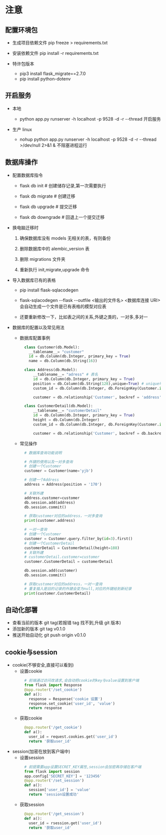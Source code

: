 # 注意

## 配置环境包

- 生成项目依赖文件 pip freeze > requirements.txt

- 安装依赖文件 pip install -r requirements.txt

- 特许包版本
  - pip3 install flask_migrate==2.7.0
  - pip install python-dotenv
  
## 开启服务

- 本地

  - python app.py runserver -h localhost -p 9528 -d -r --thread 开启服务

- 生产 linux

  - nohup python app.py runserver -h localhost -p 9528 -d -r --thread >/dev/null 2>&1 & 不阻塞进程运行

## 数据库操作

- 配置数据库指令

  - flask db init # 创建储存记录,第一次需要执行

  - flask db migrate # 创建迁移

  - flask db upgrade # 提交迁移

  - flask db downgrade # 回退上一个提交迁移

- 换电脑迁移时

  1. 确保数据库没有 models 无相关的表，有则备份

  2. 删除数据库中的 alembic_version 表

  3. 删除 migrations 文件夹

  4. 重新执行 init,migrate,upgrade 命令

- 导入数据库已有的表格

  - pip install flask-sqlacodegen

  - flask-sqlacodegen --flask --outfile <输出的文件名> <数据库连接 URI> 会自动生成一个文件是已有表格的模型对应表

  - 还要重新修改一下，比如表之间的关系,外键之类的，一对多,多对一

- 数据库的配置以及常见用法
  - 数据库配置事例
    ```python
      class Customer(db.Model):
        __tablename__= "customer"
        id = db.Column(db.Integer, primary_key = True)
        name = db.Column(db.String(16))

      class Address(db.Model):
          __tablename__= "adress" # 表名
          id = db.Column(db.Integer, primary_key = True)
          position = db.Column(db.String(128),unique=True) # unique唯一值
          custom_id = db.Column(db.Integer, db.ForeignKey(Customer.id)) #  创建Customer外键

          customer = db.relationship('Customer', backref = 'address') # 一对多,一个customer对应多个address

      class CustomerDetail(db.Model):
          __tablename__= "customerDetail"
          id = db.Column(db.Integer, primary_key = True)
          height = db.Column(db.Integer)
          custom_id = db.Column(db.Integer, db.ForeignKey(Customer.id)) #  创建Customer外键

          customer = db.relationship('Customer', backref = db.backref('CustomerDetail',uselist=False)) # 一对一,一个customer对应一个CustomerDetail
    ```
  - 常见操作
    ```python
      # 数据库查询功能说明  

      # 外键的使用以及一对多查询
      # 创建一个Customer
      customer = Customer(name='yjb')

      # 创建一个Address
      address = Address(position = '170')

      # 关联外建
      address.customer=customer
      db.session.add(address)
      db.session.commit()

      # 获取customer对应的address，一对多查询
      print(customer.address) 

      # 一对一查询
      # 创建一个Customer
      customer = Customer.query.filter_by(id=3).first()
      # 创建一个CustomerDetail
      customerDetail = CustomerDetail(height=188)
      # 关联外建
      # customerDetail.customer=customer
      customer.CustomerDetail = customerDetail

      db.session.add(customer)
      db.session.commit()

      # 获取customer对应的address，一对一查询
      # 重复插入是旧的记录的外键会变为null,对应的外键给到新纪录
      print(customer.CustomerDetail) 
    ```

## 自动化部署

- 查看当前的版本 git tag(若报错 tag 找不到,升级 git 版本)
- 添加新的版本 git tag v0.1.0
- 推送开始自动化 git push origin v0.1.0


## cookie与session
- cookie(不够安全,直接可以看到)
  - 设置cookie
    ```python
      # 前端通过访问改请求,会自动把cookie的key与value设置到客户端
      from flask import Response
      @app.router('/set_cookie')
      def a():
        response = Response('cookie 设置')
        response.set_cookie('user_id', 'value')
        return response
    ```
  - 获取cookie
    ```python
      @app.router('/get_cookie')
      def a():
        user_id = request.cookies.get('user_id')
        return '获取user_id'
    ```
- session(加密在放到客户端中)
  - 设置session
    ```python
      # 前提需要app设置SECRET_KEY属性,session会加密再存储在客户端
      from flask import session
      app.config['SECRET_KEY'] = '123456'
      @app.router('/set_session')
      def a():
        session['user_id'] = 'value'
        return 'session设置成功'
    ```
  - 获取session
    ```python
      @app.router('/get_session')
      def a():
        user_id = rsession.get('user_id')
        return '获取user_id'
    ```